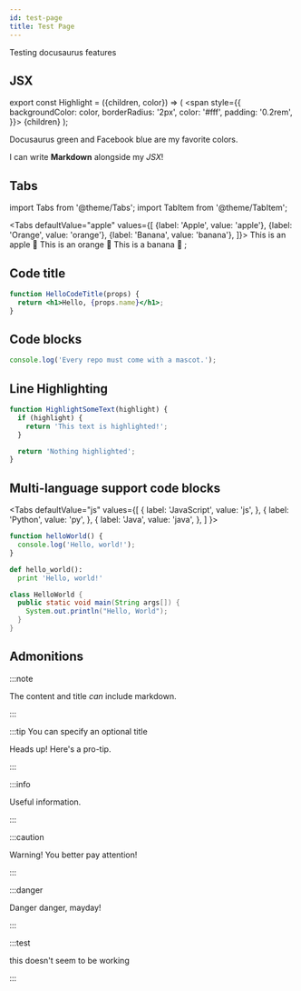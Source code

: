 ```yaml
---
id: test-page
title: Test Page
---
```


Testing docusaurus features

## JSX

export const Highlight = ({children, color}) => (
  <span
    style={{
      backgroundColor: color,
      borderRadius: '2px',
      color: '#fff',
      padding: '0.2rem',
    }}>
    {children}
  </span>
);

<Highlight color="#25c2a0">Docusaurus green</Highlight> and <Highlight color="#1877F2">Facebook blue</Highlight> are my favorite colors.

I can write **Markdown** alongside my _JSX_!

## Tabs 

import Tabs from '@theme/Tabs';
import TabItem from '@theme/TabItem';

<Tabs
  defaultValue="apple"
  values={[
    {label: 'Apple', value: 'apple'},
    {label: 'Orange', value: 'orange'},
    {label: 'Banana', value: 'banana'},
  ]}>
  <TabItem value="apple">This is an apple 🍎</TabItem>
  <TabItem value="orange">This is an orange 🍊</TabItem>
  <TabItem value="banana">This is a banana 🍌</TabItem>
</Tabs>;

## Code title 

```jsx title="/src/components/HelloCodeTitle.js"
function HelloCodeTitle(props) {
  return <h1>Hello, {props.name}</h1>;
}
```

## Code blocks

```jsx
console.log('Every repo must come with a mascot.');
```

## Line Highlighting

```jsx {3}
function HighlightSomeText(highlight) {
  if (highlight) {
    return 'This text is highlighted!';
  }

  return 'Nothing highlighted';
}
```

## Multi-language support code blocks

<Tabs
  defaultValue="js"
  values={[
    { label: 'JavaScript', value: 'js', },
    { label: 'Python', value: 'py', },
    { label: 'Java', value: 'java', },
  ]
}>
<TabItem value="js">

```js
function helloWorld() {
  console.log('Hello, world!');
}
```

</TabItem>
<TabItem value="py">

```py
def hello_world():
  print 'Hello, world!'
```

</TabItem>
<TabItem value="java">

```java
class HelloWorld {
  public static void main(String args[]) {
    System.out.println("Hello, World");
  }
}
```

</TabItem>
</Tabs>

## Admonitions 

:::note

The content and title *can* include markdown.

:::

:::tip You can specify an optional title

Heads up! Here's a pro-tip.

:::

:::info

Useful information.

:::

:::caution

Warning! You better pay attention!

:::

:::danger

Danger danger, mayday!

:::

:::test

this doesn't seem to be working 

:::